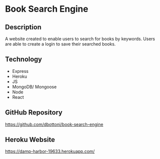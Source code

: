 # Book Search Engine


## Description
A website created to enable users to search for books by keywords. Users are able to create a login to save their searched books.

## Technology
* Express
* Heroku
* JS
* MongoDB/ Mongoose
* Node
* React

## GitHub Repository
https://github.com/dbottoni/book-search-engine

## Heroku Website
https://damp-harbor-19633.herokuapp.com/
